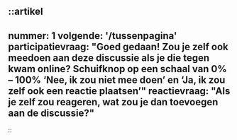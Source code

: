 ::artikel
---
nummer: 1
volgende: '/tussenpagina'
participatievraag: "Goed gedaan! Zou je zelf ook meedoen aan deze discussie als je die tegen kwam online?
Schuifknop op een schaal van 0% – 100% ‘Nee, ik zou niet mee doen’ en ‘Ja, ik zou zelf ook een reactie plaatsen’"
reactievraag: "Als je zelf zou reageren, wat zou je dan toevoegen aan de discussie?"
---
::